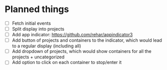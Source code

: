 # Planned things

- [ ] Fetch initial events
- [ ] Split display into projects
- [ ] Add app indicator: https://github.com/rehar/appindicator3
- [ ] Add button of projects and containers to the indicator, which would lead to a regular display (including all)
- [ ] Add dropdown of projects, which would show containers for all the projects + uncategorized
- [ ] Add option to click on each container to stop/enter it
